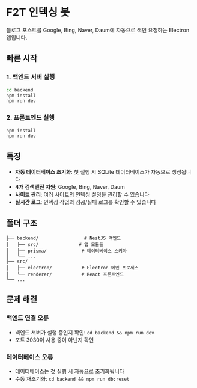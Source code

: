 # F2T 인덱싱 봇

블로그 포스트를 Google, Bing, Naver, Daum에 자동으로 색인 요청하는 Electron 앱입니다.

## 빠른 시작

### 1. 백엔드 서버 실행

```bash
cd backend
npm install
npm run dev
```

### 2. 프론트엔드 실행

```bash
npm install
npm run dev
```

## 특징

- **자동 데이터베이스 초기화**: 첫 실행 시 SQLite 데이터베이스가 자동으로 생성됩니다
- **4개 검색엔진 지원**: Google, Bing, Naver, Daum
- **사이트 관리**: 여러 사이트의 인덱싱 설정을 관리할 수 있습니다
- **실시간 로그**: 인덱싱 작업의 성공/실패 로그를 확인할 수 있습니다

## 폴더 구조

```
├── backend/                 # NestJS 백엔드
│   ├── src/               # 앱 모듈들
│   ├── prisma/             # 데이터베이스 스키마
│   └── ...
├── src/
│   ├── electron/           # Electron 메인 프로세스
│   └── renderer/           # React 프론트엔드
└── ...
```

## 문제 해결

### 백엔드 연결 오류
- 백엔드 서버가 실행 중인지 확인: `cd backend && npm run dev`
- 포트 3030이 사용 중이 아닌지 확인

### 데이터베이스 오류
- 데이터베이스는 첫 실행 시 자동으로 초기화됩니다
- 수동 재초기화: `cd backend && npm run db:reset` 
